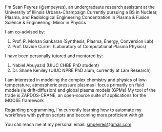 <!---
smpeyres/smpeyres is a ✨ special ✨ repository because its `README.md` (this file) appears on your GitHub profile.
You can click the Preview link to take a look at your changes.
--->

I'm Sean Peyres (@smpeyres), an undergradaute research assistant at the University of Illinois Urbana-Champaign
Currently pursuing a BS in Nuclear, Plasma, and Radiological Engineering
Concentration in Plasma & Fusion Science & Engineering; Minor in Physics

I am co-advised by: 
1. Prof. R. Mohan Sankaran (Synthesis, Plasma, Energy, Conversion Lab)
2. Prof. Davide Curreli (Laboratory of Computational Plasma Physics)

I have been personally tutored and mentored by:
1. Nabiel Abuyazid (UIUC CHBE PhD student)
2. Dr. Shane Keniley (UIUC NPRE PhD alum, currently at Lam Research)

I am interested in modeling the complex chemistry and physics of low-temperature, atmospheric pressure plasmas
I focus primarily on fluid models (ie drift-diffusion) and global plasma models (GPMs)
My tool of the trade is ZAPDOS-CRANE, an open-source suite of applications for the MOOSE framework

Regarding programming, I'm currently learning how to automate my workflows with python scripts and becoming more proficient with git

You can reach me at my personal email:
smpeyres@gmail.com

